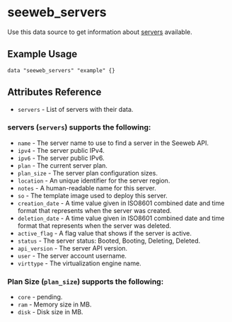 # seeweb\_servers

Use this data source to get information about [servers][1] available.

## Example Usage

```hcl
data "seeweb_servers" "example" {}
```

## Attributes Reference

* `servers` - List of servers with their data.

### servers (`servers`) supports the following:

* `name` - The server name to use to find a server in the Seeweb API.
* `ipv4` - The server public IPv4.
* `ipv6` - The server public IPv6.
* `plan` - The current server plan.
* `plan_size` - The server plan configuration sizes.
* `location` - An unique identifier for the server region.
* `notes` - A human-readable name for this server.
* `so` - The template image used to deploy this server.
* `creation_date` - A time value given in ISO8601 combined date and time format that represents when the server was created.
* `deletion_date` - A time value given in ISO8601 combined date and time format that represents when the server was deleted.
* `active_flag` - A flag value that shows if the server is active.
* `status` - The server status: Booted, Booting, Deleting, Deleted.
* `api_version` - The server API version.
* `user` - The server account username.
* `virttype` - The virtualization engine name.

### Plan Size (`plan_size`) supports the following:

* `core` - pending.
* `ram` - Memory size in MB.
* `disk` - Disk size in MB.


[1]: https://docs.seeweb.it/ecs/api/#list-all-servers
